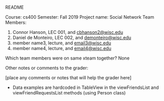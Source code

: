 README

Course: cs400
Semester: Fall 2019
Project name: Social Network
Team Members:
1. Connor Hanson, LEC 001, and cbhanson2@wisc.edu
2. Daniel de Monteiro, LEC 002, and demonteiro@wisc.edu
3. member name3, lecture, and email3@wisc.edu
4. member name4, lecture, and email4@wisc.edu

 

Which team members were on same xteam together?
None


Other notes or comments to the grader:

[place any comments or notes that will help the grader here]
- Data examples are hardcoded in TableView in the viewFriendsList and viewFriendRequestsList methods (using Person class)

